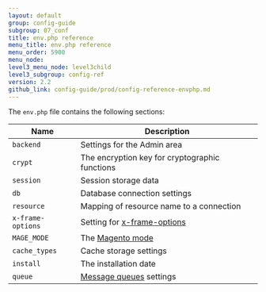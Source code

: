 ```yaml
---
layout: default
group: config-guide
subgroup: 07_conf
title: env.php reference
menu_title: env.php reference
menu_order: 5900
menu_node:
level3_menu_node: level3child
level3_subgroup: config-ref
version: 2.2
github_link: config-guide/prod/config-reference-envphp.md
---
```


The `env.php` file contains the following sections:

| Name              | Description                                    |
| ----------------- | ---------------------------------------------- |
| `backend`         | Settings for the Admin area                    |
| `crypt`           | The encryption key for cryptographic functions |
| `session`         | Session storage data                           |
| `db`              | Database connection settings                   |
| `resource`        | Mapping of resource name to a connection       |
| `x-frame-options` | Setting for [x-frame-options][x-frame-options] |
| `MAGE_MODE`       | The [Magento mode][magento-mode]               |
| `cache_types`     | Cache storage settings                         |
| `install`         | The installation date                          |
| `queue`           | [Message queues][message-queues] settings      |

[x-frame-options]: {{page.baseurl}}config-guide/secy/secy-xframe.html
[magento-mode]: {{page.baseurl}}config-guide/bootstrap/magento-modes.html
[message-queues]: {{page.baseurl}}config-guide/mq/rabbitmq-overview.html
